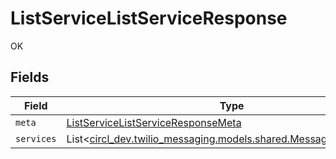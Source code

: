 # ListServiceListServiceResponse

OK


## Fields

| Field                                                                                                          | Type                                                                                                           | Required                                                                                                       | Description                                                                                                    |
| -------------------------------------------------------------------------------------------------------------- | -------------------------------------------------------------------------------------------------------------- | -------------------------------------------------------------------------------------------------------------- | -------------------------------------------------------------------------------------------------------------- |
| `meta`                                                                                                         | [ListServiceListServiceResponseMeta](../../models/operations/ListServiceListServiceResponseMeta.md)            | :heavy_minus_sign:                                                                                             | N/A                                                                                                            |
| `services`                                                                                                     | List<[circl_dev.twilio_messaging.models.shared.MessagingV1Service](../../models/shared/MessagingV1Service.md)> | :heavy_minus_sign:                                                                                             | N/A                                                                                                            |